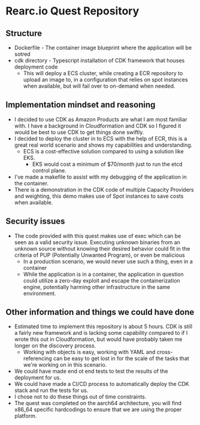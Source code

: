 # Rearc.io Quest Repository

## Structure
- Dockerfile - The container image blueprint where the application will be sotred
- cdk directory - Typescript installation of CDK framework that houses deployment code
  - This will deploy a ECS cluster, while creating a ECR repository to upload an image to, in a configuration that relies on spot instances when available, but will fail over to on-demand when needed.

## Implementation mindset and reasoning
- I decided to use CDK as Amazon Products are what I am most familiar with. I have a background in Cloudformation and CDK so I figured it would be best to use CDK to get things done swiftly.
- I decided to deploy the cluster in to ECS with the help of ECR, this is a great real world scenario and shows my capabilities and understanding.
  - ECS is a cost-effective solution compared to using a solution like EKS. 
    - EKS would cost a minimum of $70/month just to run the etcd control plane.
- I've made a makefile to assist with my debugging of the application in the container.
- There is a demonstration in the CDK code of multiple Capacity Providers and weighting, this demo makes use of Spot instances to save costs when available.
## Security issues
- The code provided with this quest makes use of exec which can be seen as a valid security issue. Executing unknown binaries from an unknown source without knowing their desired behavior could fit in the criteria of PUP (Potentially Unwanted Program), or even be malicious
  - In a production scenario, we would never use such a thing, even in a container
  - While the application is in a container, the application in question could utilize a zero-day exploit and escape the containerization engine, potentially harming other infrastructure in the same environment.

## Other information and things we could have done
- Estimated time to implement this repository is about 5 hours. CDK is still a fairly new framework and is lacking some capability compared to if I wrote this out in Cloudformation, but would have probably taken me longer on the discovery process.
  - Working with objects is easy, working with YAML and cross-referencing can be easy to get lost in for the scale of the tasks that we're working on in this scenario.
- We could have made end ot end tests to test the results of the deployment for us.
- We could have made a CI/CD process to automatically deploy the CDK stack and run the tests for us.
- I chose not to do these things out of time constraints.
- The quest was completed on the aarch64 architecture, you will find x86_64 specific hardcodings to ensure that we are using the proper platform.